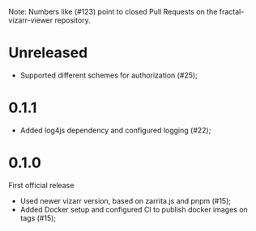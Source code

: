 Note: Numbers like (#123) point to closed Pull Requests on the fractal-vizarr-viewer repository.

# Unreleased

* Supported different schemes for authorization (\#25);

# 0.1.1

* Added log4js dependency and configured logging (\#22);

# 0.1.0

First official release

* Used newer vizarr version, based on zarrita.js and pnpm (\#15);
* Added Docker setup and configured CI to publish docker images on tags (\#15);
